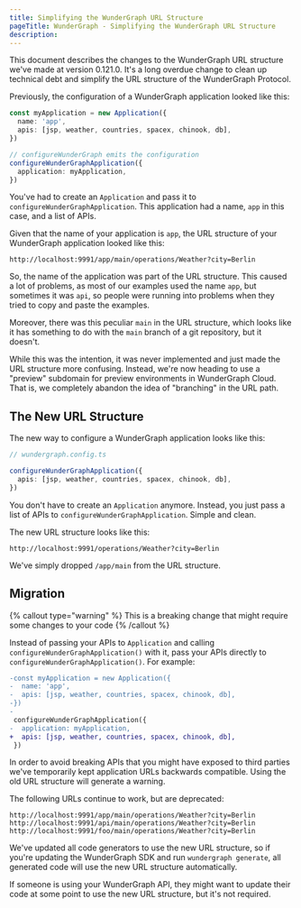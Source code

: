 ```yaml
---
title: Simplifying the WunderGraph URL Structure
pageTitle: WunderGraph - Simplifying the WunderGraph URL Structure
description:
---
```


This document describes the changes to the WunderGraph URL structure we've made at version 0.121.0.
It's a long overdue change to clean up technical debt and simplify the URL structure of the WunderGraph Protocol.

Previously, the configuration of a WunderGraph application looked like this:

```typescript
const myApplication = new Application({
  name: 'app',
  apis: [jsp, weather, countries, spacex, chinook, db],
})

// configureWunderGraph emits the configuration
configureWunderGraphApplication({
  application: myApplication,
})
```

You've had to create an `Application` and pass it to `configureWunderGraphApplication`.
This application had a name, `app` in this case, and a list of APIs.

Given that the name of your application is `app`, the URL structure of your WunderGraph application looked like this:

```shell
http://localhost:9991/app/main/operations/Weather?city=Berlin
```

So, the name of the application was part of the URL structure.
This caused a lot of problems, as most of our examples used the name `app`,
but sometimes it was `api`, so people were running into problems when they tried to copy and paste the examples.

Moreover, there was this peculiar `main` in the URL structure,
which looks like it has something to do with the `main` branch of a git repository,
but it doesn't.

While this was the intention, it was never implemented and just made the URL structure more confusing.
Instead, we're now heading to use a "preview" subdomain for preview environments in WunderGraph Cloud.
That is, we completely abandon the idea of "branching" in the URL path.

## The New URL Structure

The new way to configure a WunderGraph application looks like this:

```typescript
// wundergraph.config.ts

configureWunderGraphApplication({
  apis: [jsp, weather, countries, spacex, chinook, db],
})
```

You don't have to create an `Application` anymore.
Instead, you just pass a list of APIs to `configureWunderGraphApplication`.
Simple and clean.

The new URL structure looks like this:

```shell
http://localhost:9991/operations/Weather?city=Berlin
```

We've simply dropped `/app/main` from the URL structure.

## Migration

{% callout type="warning" %}
This is a breaking change that might require some changes to your code
{% /callout %}

Instead of passing your APIs to `Application` and calling `configureWunderGraphApplication()`
with it, pass your APIs directly to `configureWunderGraphApplication()`. For example:

```diff
-const myApplication = new Application({
-  name: 'app',
-  apis: [jsp, weather, countries, spacex, chinook, db],
-})
-
 configureWunderGraphApplication({
-  application: myApplication,
+  apis: [jsp, weather, countries, spacex, chinook, db],
 })
```

In order to avoid breaking APIs that you might have exposed to third parties we've temporarily
kept application URLs backwards compatible. Using the old URL structure will generate a
warning.

The following URLs continue to work, but are deprecated:

```shell
http://localhost:9991/app/main/operations/Weather?city=Berlin
http://localhost:9991/api/main/operations/Weather?city=Berlin
http://localhost:9991/foo/main/operations/Weather?city=Berlin
```

We've updated all code generators to use the new URL structure,
so if you're updating the WunderGraph SDK and run `wundergraph generate`,
all generated code will use the new URL structure automatically.

If someone is using your WunderGraph API,
they might want to update their code at some point to use the new URL structure,
but it's not required.
